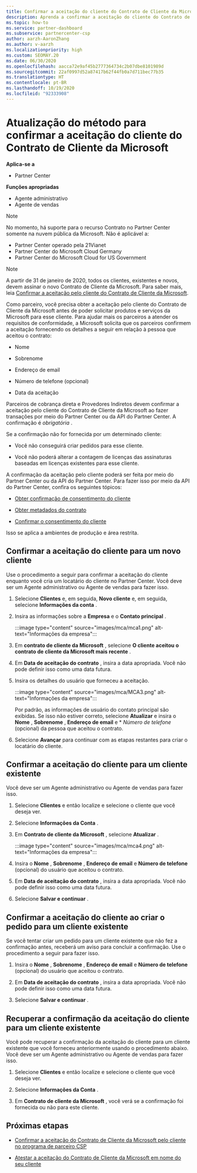 ```yaml
---
title: Confirmar a aceitação do cliente do Contrato de Cliente da Microsoft
description: Aprenda a confirmar a aceitação do cliente do Contrato de Cliente da Microsoft. Isso pode ser necessário para solicitar serviços e produtos da Microsoft para clientes.
ms.topic: how-to
ms.service: partner-dashboard
ms.subservice: partnercenter-csp
author: aarzh-AaronZhang
ms.author: v-aarzh
ms.localizationpriority: high
ms.custom: SEOMAY.20
ms.date: 06/30/2020
ms.openlocfilehash: aacca72e9af45b2777364734c2b07dbe8101989d
ms.sourcegitcommit: 22af0997d52a87417b62f44fb0a7d711bec77b35
ms.translationtype: HT
ms.contentlocale: pt-BR
ms.lasthandoff: 10/19/2020
ms.locfileid: "92333908"
---
```

# <a name="updated-method-to-confirm-customer-acceptance-of-the-microsoft-customer-agreement"></a>Atualização do método para confirmar a aceitação do cliente do Contrato de Cliente da Microsoft

**Aplica-se a**

-  Partner Center

**Funções apropriadas**

- Agente administrativo
- Agente de vendas

> [!NOTE]
> No momento, há suporte para o recurso Contrato no Partner Center somente na nuvem pública da Microsoft. Não é aplicável a:
> * Partner Center operado pela 21Vianet
> * Partner Center do Microsoft Cloud Germany
> * Partner Center do Microsoft Cloud for US Government

>[!NOTE]
>A partir de 31 de janeiro de 2020, todos os clientes, existentes e novos, devem assinar o novo Contrato de Cliente da Microsoft. Para saber mais, leia [Confirmar a aceitação pelo cliente do Contrato de Cliente da Microsoft](confirm-customer-agreement.md).

Como parceiro, você precisa obter a aceitação pelo cliente do Contrato de Cliente da Microsoft antes de poder solicitar produtos e serviços da Microsoft para esse cliente. Para ajudar mais os parceiros a atender os requisitos de conformidade, a Microsoft solicita que os parceiros confirmem a aceitação fornecendo os detalhes a seguir em relação à pessoa que aceitou o contrato:

- Nome

- Sobrenome

- Endereço de email

- Número de telefone (opcional)

- Data da aceitação

Parceiros de cobrança direta e Provedores Indiretos devem confirmar a aceitação pelo cliente do Contrato de Cliente da Microsoft ao fazer transações por meio do Partner Center ou da API do Partner Center. A confirmação é *obrigatória* .

Se a confirmação não for fornecida por um determinado cliente:

- Você não conseguirá criar pedidos para esse cliente.

- Você não poderá alterar a contagem de licenças das assinaturas baseadas em licenças existentes para esse cliente.

A confirmação da aceitação pelo cliente poderá ser feita por meio do Partner Center ou da API do Partner Center. Para fazer isso por meio da API do Partner Center, confira os seguintes tópicos:

- [Obter confirmação de consentimento do cliente](/partner-center/develop/get-confirmation-of-customer-consent)

- [Obter metadados do contrato](/partner-center/develop/get-agreement-metadata)

- [Confirmar o consentimento do cliente](/partner-center/develop/confirm-customer-consent)

Isso se aplica a ambientes de produção e área restrita.

## <a name="confirm-customer-acceptance-for-a-new-customer"></a>Confirmar a aceitação do cliente para um novo cliente

Use o procedimento a seguir para confirmar a aceitação do cliente enquanto você cria um locatário do cliente no Partner Center. Você deve ser um Agente administrativo ou Agente de vendas para fazer isso.

1. Selecione **Clientes** e, em seguida, **Novo cliente** e, em seguida, selecione **Informações da conta** .

2. Insira as informações sobre a **Empresa** e o **Contato principal** .

   :::image type="content" source="images/mca/mca1.png" alt-text="Informações da empresa":::

3. Em **contrato de cliente da Microsoft** , selecione **O cliente aceitou o contrato de cliente da Microsoft mais recente** .

4. Em **Data de aceitação do contrato** , insira a data apropriada. Você não pode definir isso como uma data futura.

5. Insira os detalhes do usuário que forneceu a aceitação.

   :::image type="content" source="images/mca/MCA3.png" alt-text="Informações da empresa":::

   Por padrão, as informações de usuário do contato principal são exibidas. Se isso não estiver correto, selecione **Atualizar** e insira o **Nome** , **Sobrenome** , **Endereço de email** e * *Número de telefone* (opcional) da pessoa que aceitou o contrato.

6. Selecione **Avançar** para continuar com as etapas restantes para criar o locatário do cliente.

## <a name="confirm-customer-acceptance-for-an-existing-customer"></a>Confirmar a aceitação do cliente para um cliente existente

Você deve ser um Agente administrativo ou Agente de vendas para fazer isso.

1. Selecione **Clientes** e então localize e selecione o cliente que você deseja ver.

2. Selecione **Informações da Conta** .

3. Em **Contrato de cliente da Microsoft** , selecione **Atualizar** .

   :::image type="content" source="images/mca/mca4.png" alt-text="Informações da empresa":::

4. Insira o **Nome** , **Sobrenome** , **Endereço de email** e **Número de telefone** (opcional) do usuário que aceitou o contrato.

5. Em **Data de aceitação do contrato** , insira a data apropriada. Você não pode definir isso como uma data futura.

6. Selecione **Salvar e continuar** .

## <a name="confirm-customer-acceptance-while-creating-new-order-for-an-existing-customer"></a>Confirmar a aceitação do cliente ao criar o pedido para um cliente existente

Se você tentar criar um pedido para um cliente existente que não fez a confirmação antes, receberá um aviso para concluir a confirmação. Use o procedimento a seguir para fazer isso.

1. Insira o **Nome** , **Sobrenome** , **Endereço de email** e **Número de telefone** (opcional) do usuário que aceitou o contrato.

2. Em **Data de aceitação do contrato** , insira a data apropriada. Você não pode definir isso como uma data futura.

3. Selecione **Salvar e continuar** .

## <a name="retrieve-confirmation-of-customer-acceptance-for-an-existing-customer"></a>Recuperar a confirmação da aceitação do cliente para um cliente existente

Você pode recuperar a confirmação da aceitação do cliente para um cliente existente que você forneceu anteriormente usando o procedimento abaixo. Você deve ser um Agente administrativo ou Agente de vendas para fazer isso.

1. Selecione **Clientes** e então localize e selecione o cliente que você deseja ver.

2. Selecione **Informações da Conta** .

3. Em **Contrato de cliente da Microsoft** , você verá se a confirmação foi fornecida ou não para este cliente.

## <a name="next-steps"></a>Próximas etapas

- [Confirmar a aceitação do Contrato de Cliente da Microsoft pelo cliente no programa de parceiro CSP](confirm-customer-agreement.md)

- [Atestar a aceitação do Contrato de Cliente da Microsoft em nome do seu cliente](attest-acceptance-customer-agreement.md)
